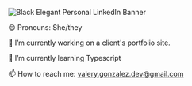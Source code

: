 <!-- ![Valery fest](https://user-images.githubusercontent.com/70113362/230969635-9c6b8edc-4e85-4539-91bc-4c856b3bd5ca.jpg) -->
![Black Elegant Personal LinkedIn Banner](https://user-images.githubusercontent.com/70113362/234114440-6b97bca3-28a3-430c-b416-28e6ef5569a7.gif)

😄 Pronouns: She/they

🔭 I’m currently working on a client's portfolio site.

🌱 I’m currently learning Typescript

📫 How to reach me: valery.gonzalez.dev@gmail.com

<!-- 📄 Know about my experiences: My Resume -->

<!-- 💕 Fun fact: Bubble tea is my kryptonite. -->


